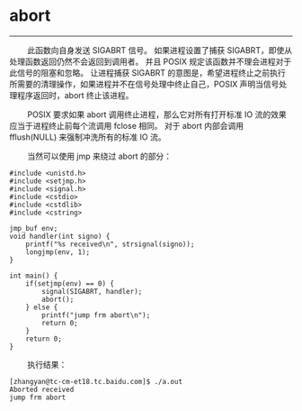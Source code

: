 # abort
***

&emsp;&emsp;
此函数向自身发送 SIGABRT 信号。
如果进程设置了捕获 SIGABRT，即使从处理函数返回仍然不会返回到调用者。
并且 POSIX 规定该函数并不理会进程对于此信号的阻塞和忽略。
让进程捕获 SIGABRT 的意图是，希望进程终止之前执行所需要的清理操作，如果进程并不在信号处理中终止自己，POSIX 声明当信号处理程序返回时，abort 终止该进程。

&emsp;&emsp;
POSIX 要求如果 abort 调用终止进程，那么它对所有打开标准 IO 流的效果应当于进程终止前每个流调用 fclose 相同。
对于 abort 内部会调用 fflush(NULL) 来强制冲洗所有的标准 IO 流。

&emsp;&emsp;
当然可以使用 jmp 来绕过 abort 的部分：

    #include <unistd.h>
    #include <setjmp.h>
    #include <signal.h>
    #include <cstdio>
    #include <cstdlib>
    #include <cstring>
    
    jmp_buf env;
    void handler(int signo) {
        printf("%s received\n", strsignal(signo));
        longjmp(env, 1);
    }
    
    int main() {
        if(setjmp(env) == 0) {
            signal(SIGABRT, handler);
            abort();
        } else {
            printf("jump frm abort\n");
            return 0;
        }
        return 0;
    }

&emsp;&emsp;
执行结果：

    [zhangyan@tc-cm-et18.tc.baidu.com]$ ./a.out
    Aborted received
    jump frm abort